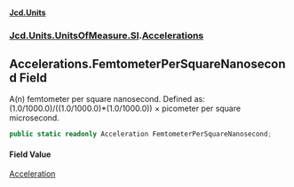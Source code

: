 #### [Jcd.Units](index.md 'index')
### [Jcd.Units.UnitsOfMeasure.SI](Jcd.Units.UnitsOfMeasure.SI.md 'Jcd.Units.UnitsOfMeasure.SI').[Accelerations](Accelerations.md 'Jcd.Units.UnitsOfMeasure.SI.Accelerations')

## Accelerations.FemtometerPerSquareNanosecond Field

A(n) femtometer per square nanosecond. Defined as: (1.0/1000.0)/((1.0/1000.0)*(1.0/1000.0)) × picometer per square microsecond.

```csharp
public static readonly Acceleration FemtometerPerSquareNanosecond;
```

#### Field Value
[Acceleration](Acceleration.md 'Jcd.Units.UnitTypes.Acceleration')